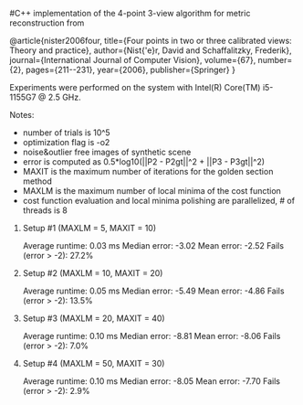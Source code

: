 #C++ implementation of the 4-point 3-view algorithm for metric reconstruction from

@article{nister2006four,
  title={Four points in two or three calibrated views: Theory and practice},
  author={Nist{\'e}r, David and Schaffalitzky, Frederik},
  journal={International Journal of Computer Vision},
  volume={67},
  number={2},
  pages={211--231},
  year={2006},
  publisher={Springer}
}


Experiments were performed on the system with Intel(R) Core(TM) i5-1155G7 @ 2.5 GHz.

Notes:
- number of trials is 10^5
- optimization flag is -o2
- noise&outlier free images of synthetic scene
- error is computed as 0.5*log10(||P2 - P2gt||^2 + ||P3 - P3gt||^2)
- MAXIT is the maximum number of iterations for the golden section method
- MAXLM is the maximum number of local minima of the cost function
- cost function evaluation and local minima polishing are parallelized, # of threads is 8

1) Setup #1 (MAXLM = 5, MAXIT = 10)

	Average runtime: 0.03 ms
	Median error: -3.02
	Mean error: -2.52
	Fails (error > -2): 27.2%

2) Setup #2 (MAXLM = 10, MAXIT = 20)

	Average runtime: 0.05 ms
	Median error: -5.49
	Mean error: -4.86
	Fails (error > -2): 13.5%

3) Setup #3 (MAXLM = 20, MAXIT = 40)

	Average runtime: 0.10 ms
	Median error: -8.81
	Mean error: -8.06
	Fails (error > -2): 7.0%

4) Setup #4 (MAXLM = 50, MAXIT = 30)

	Average runtime: 0.10 ms
	Median error: -8.05
	Mean error: -7.70
	Fails (error > -2): 2.9%